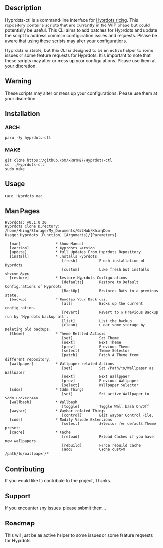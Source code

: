 
## Description

Hyprdots-ctl is a command-line interface for [Hyprdots ricing](https://github.com/prasanthrangan/hyprdots). This repository contains scripts that are currently in the WIP phase but could potentially be useful. This CLI aims to add patches for Hyprdots and update the script to address common configuration issues and requests. Please be aware that using these scripts may alter your configurations.

Hyprdots is stable, but this CLI is designed to be an active helper to some issues or some feature requests for Hyprdots. It is important to note that these scripts may alter or mess up your configurations. Please use them at your discretion.

## Warning

These scripts may alter or mess up your configurations. Please use them at your discretion.

## Installation

### ARCH
```
paru -Sy hyprdots-ctl
```
### MAKE
```
git clone https://github.com/kRHYME7/Hyprdots-ctl
cd  ./Hyprdots-ctl
sudo make
```

## Usage

run: 
``` Hyprdots man``` 

## Man Pages 

```
Hyprdots: v0.1.0.30
Hyprdots Clone Directory: /home/khing/Storage/My_Documents/GitHub/KhingDom
Usage: Hyprdots [Function] [Arguments]/[Parameters]

  [man]                * Show Manual
  [version]            * Hyprdots Version
  [update]             * Pull Updates From Hyprdots Repository
  [install]            * Installs Hyprdots
                          [fresh]          Fresh installation of Hyprdots
                          [custom]         Like fresh but installs chosen Apps
  [restore]            * Restore Hyprdots Configurations
                          [defaults]       Restore to Default Configurations of Hyprdots
                          [BackUp]         Restores Dots to a previous state.
  [backup]             * Handles Your Back ups.
                          [all]            Backs up the current configuration.
                          [revert]         Revert to a Previous Backup run by 'Hyprdots backup all'.
                          [list]           List the backup
                          [clean]          Clear some Storage by Deleting old backups.
  [theme]              * Theme Related Actions
                          [set]            Set Theme
                          [next]           Next Theme
                          [prev]           Previous Theme
                          [select]         Theme Selector
                          [patch]          Patch A Theme from different repository.
  [wallpaper]          * Wallpaper related Actions
                          [set]            Set /Path/to/Wallpaper as Wallpaper
                          [next]           Next Wallppaer
                          [prev]           Previous Wallpaper
                          [select]         Wallpaper Selector
  [sddm]               * Sddm Things
                          [set]            Set active Wallpaper to Sddm Lockscreen
  [wallbash]           * Wallbash
                          [toggle]         Toggle Wall bash On/Off
  [waybar]             * Waybar related Things
                          [control]        Edit waybar Control File.
  [code]               * Modify Vscode Extensions
                          [select]         Selector for default Theme presets
  [cache]              * Cache
                          [reload]         Reload Caches if you have new wallpapers.
                          [rebuild]        Force rebuild cache
                          [add]            Cache custom /path/to/wallpaper/*

```

## Contributing

If you would like to contribute to the project, Thanks.

## Support

If you encounter any issues, please submit them...

## Roadmap

This will just be an active helper to some issues or some feature requests for Hyprdots

